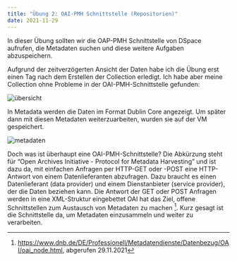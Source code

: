 ```yaml
---
title: "Übung 2: OAI-PMH Schnittstelle (Repositorien)"
date: 2021-11-29
---
```


In dieser Übung sollten wir die OAP-PMH Schnittstelle von DSpace aufrufen, die Metadaten suchen und diese weitere Aufgaben abzuspeichern.


Aufgrund der zeitverzögerten Ansicht der Daten habe ich die Übung erst einen Tag nach dem Erstellen der Collection erledigt. Ich habe aber meine Collection ohne Probleme in der OAI-PMH-Schnittstelle gefunden:

![übersicht](https://user-images.githubusercontent.com/91015615/143931068-d2989f37-4cdc-422e-a767-4ddc9d1169b5.JPG)

In Metadata werden die Daten im Format Dublin Core angezeigt. Um später dann mit diesen Metadaten weiterzuarbeiten, wurden sie auf der VM gespeichert.

![metadaten](https://user-images.githubusercontent.com/91015615/143931097-2ba44a62-65a7-4339-872a-47909c910739.JPG)

Doch was ist überhaupt eine OAI-PMH-Schnittstelle?
Die Abkürzung steht für “Open Archives Initiative - Protocol for Metadata Harvesting” und ist dazu da, mit einfachen Anfragen per HTTP-GET oder -POST eine HTTP-Antwort von einem Datenlieferanten abzufragen. Dazu braucht es einen Datenlieferant (data provider) und einem Dienstanbieter (service provider), der die Daten beziehen kann. Die Antwort der GET oder POST Anfragen werden in eine XML-Struktur eingebettet OAI hat das Ziel, offene Schnittstellen zum Austausch von Metadaten zu machen [^1]. Kurz gesagt ist die Schnittstelle da, um Metadaten einzusammeln und weiter zu verarbeiten.


[^1]: <https://www.dnb.de/DE/Professionell/Metadatendienste/Datenbezug/OAI/oai_node.html>, abgerufen 29.11.2021
